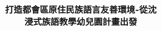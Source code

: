 ---
id: "116"
lang: zh-tw
description: 「營造都市原住民族語言環境-沈浸式族語教學幼兒園計畫」
propose_date: 2022-02-09
meeting_date: 2022-07-29
publish: "FALSE"
selected: "FALSE"
blog_selected: "FALSE"
thumbnail: https://drive.google.com/drive/u/0/folders/1b2Zlp0LfxNwYrt-14lwT9P6uXDodx2lj
title: 打造都會區原住民族語言友善環境-從沈浸式族語教學幼兒園計畫出發
introduction:
  content: 在都市的原住民族因為缺乏語言環境，造成語言流失，甚而影響族群認同。原民會透過補助計畫，希望營造都市原住民族語言學習及傳承環境，並於2022年主動提案，期望透過開放政府協作會議之辦理，蒐集各利害關係人意見，精進既有的計畫方案，並找到其他適合都市原住民族語言學習及傳承之創新作為，作為後續都市原住民族方案推動的基礎。
  image: https://cm.pdis.nat.gov.tw/images/post/1iqHfQa7isheOdJywCoRIiWj01sltZYDl.jpg
color: yellow
join:
  type: 部
layout: post
departments:
  - 原民會
tags:
  - 教育
  - 公私協力
  - 原民議題
  - 兒童
embed:
  mind_map:
    links:
      - https://miro.com/app/board/uXjVOni-PXw=/?share_link_id=322855095790
  ministry_slide:
    links:
      - https://issuu.com/pdis.tw/docs/_0721-_.pptx
  host_slide:
    links:
      - https://issuu.com/pdis.tw/docs/_116-_pdf
pictures:
  - https://cm.pdis.nat.gov.tw/images/post/1eznzOoy7Xs5BBHaZpAmvE436WKrcla7I.jpg
  - https://cm.pdis.nat.gov.tw/images/post/1fDsOckln4IJNU4xkGxphYPH4t_5bjFGT.jpg
  - https://cm.pdis.nat.gov.tw/images/post/19Z-4fl51av2C4YqXtQH8k4n6rx_Of0kv.jpg
---